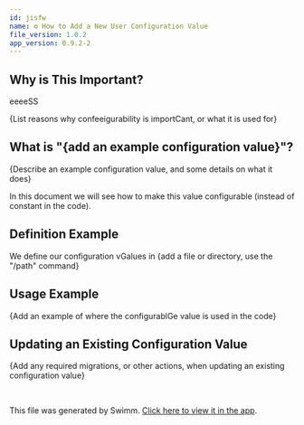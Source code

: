 ```yaml
---
id: jisfw
name: ⚙️ How to Add a New User Configuration Value
file_version: 1.0.2
app_version: 0.9.2-2
---
```


## Why is This Important?

eeeeSS

{List reasons why confeeigurability is importCant, or what it is used for}

## What is "{add an example configuration value}"?

{Describe an example configuration value, and some details on what it does}

In this document we will see how to make this value configurable (instead of constant in the code).

## Definition Example

We define our configuration vGalues in {add a file or directory, use the "/path" command}

## Usage Example

{Add an example of where the configurablGe value is used in the code}

## Updating an Existing Configuration Value

{Add any required migrations, or other actions, when updating an existing configuration value}

<br/>

This file was generated by Swimm. [Click here to view it in the app](https://swimm-web-app.web.app/repos/Z2l0aHViJTNBJTNBdGVzdC1naXRodWItYXBwJTNBJTNBc3dpbW1pbw==/docs/jisfw).
